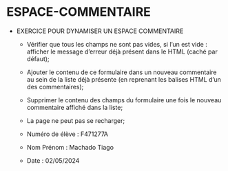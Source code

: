 # ESPACE-COMMENTAIRE

* EXERCICE POUR DYNAMISER UN ESPACE COMMENTAIRE

     * Vérifier que tous les champs ne sont pas vides, si l’un est vide : afficher le message d’erreur déjà présent dans le HTML (caché par défaut);
     * Ajouter le contenu de ce formulaire dans un nouveau commentaire au sein de la liste déjà présente (en reprenant les balises HTML d’un des commentaires);
     * Supprimer le contenu des champs du formulaire une fois le nouveau commentaire affiché dans la liste;
     * La page ne peut pas se recharger;
            
     * Numéro de élève : F471277A
     * Nom Prénom : Machado Tiago
     * Date : 02/05/2024  

